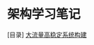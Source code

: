 # 架构学习笔记

[目录]
[大流量高稳定系统构建](https://github.com/cao-shd/architecture/blob/release/%E5%A4%A7%E6%B5%81%E9%87%8F%E9%AB%98%E7%A8%B3%E5%AE%9A%E7%B3%BB%E7%BB%9F%E6%9E%84%E5%BB%BA.md)
